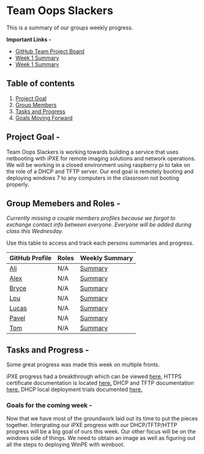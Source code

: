 # Team Oops Slackers
This is a summary of our groups weekly progress. 


**Important Links -**
* [GitHub Team Project Board](https://github.com/orgs/FOSSClass/projects/4)
* [Week 1 Summary](https://github.com/luschool/oopsslackersluschool/blob/master/OopsSlackersWeek1GroupSummary.md)
* [Week 1 Summary](https://github.com/luschool/oopsslackersluschool/blob/master/OopsSlackersWeek2GroupSummary.md)


## Table of contents
1. [Project Goal](#goal)
2. [Group Members](#members)
3. [Tasks and Progress](#tasksprogress)
4. [Goals Moving Forward](#future)


<a name="summary"></a>

## Project Goal - 

Team Oops Slackers is working towards building a service that uses netbooting with iPXE for remote imaging solutions
and network operations. We will be working in a closed environment using raspberry pi to take on the role of 
a DHCP and TFTP server. Our end goal is remotely booting and deploying windows 7 to any computers in the classroom
not booting properly. 

<a name="members"></a>

## Group Memebers and Roles - 

*Currently missing a couple members profiles because we forgot to exchange contact info between everyone.*
*Everyone will be added during class this Wednesday.*

Use this table to access and track each persons summaries and progress. 

GitHub Profile | Roles | Weekly Summary
| --- | --- | ---
[Ali](https://github.com/caqlishire) | N/A | [Summary](https://github.com/caqlishire/week14)
[Alex](https://github.com/rarar0) | N/A | [Summary](https://github.com/rarar0/TFTPslackersOops)
[Bryce](https://github.com/Zetiaaa) | N/A | [Summary](https://github.com/Zetiaaa)
[Lou](https://github.com/LouVang97) | N/A | [Summary](https://github.com/LouVang97/Week14/blob/master/Report3.md)
[Lucas](https://github.com/luschool) | N/A | [Summary](https://github.com/luschool/oopsslackersluschool/blob/master/OopsSlackersWeek3Individual.md)
[Pavel](https://github.com/paveldanek) | N/A | [Summary](https://github.com/paveldanek/Week-14-and-Oops/blob/master/Summary3.md)
[Tom](https://github.com/bigmantate) | N/A | [Summary](https://github.com/bigmantate/team_oops_project)


<a name="tasksprogress"></a>

## Tasks and Progress - 

Some great progress was made this week on multiple fronts.

iPXE progress had a breakthrough which can be viewed [here.](https://github.com/paveldanek/Week-14-and-Oops/blob/master/Summary3.md)
HTTPS certificate documentation is located [here.](https://github.com/rarar0/TFTPslackersOops/blob/master/DocumentationHTTPS.md)
DHCP and TFTP documentation [here.](https://github.com/rarar0/TFTPslackersOops/blob/master/DocumentationTFTP.md)
DHCP local deployment trials documented [here.](https://github.com/luschool/oopsslackersluschool/blob/master/OopsSlackersWeek3Individual.md)

<a name="future"></a>

### Goals for the coming week -  

Now that we have most of the groundwork laid out its time to put the pieces together. 
Intergrating our iPXE progress with our DHCP/TFTP/HTTP progress will be a big goal of ours this week.
Our other focus will be on the windows side of things. We need to obtain an image as well as 
figuring out all the steps to deploying WinPE with wimboot. 



